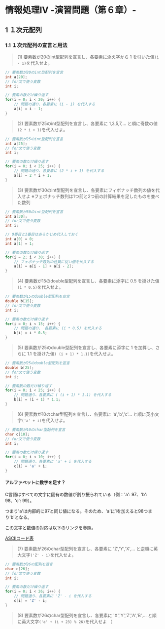 # 情報処理IV -演習問題（第６章）-

## 1 １次元配列

### 1.1 １次元配列の宣言と用法

> (1) 要素数が20のint型配列を宣言し、各要素に添え字から 1 を引いた値`(i - 1)`を代入せよ。

```c
// 要素数が20のint型配列を宣言
int a[20];
// for文で使う変数
int i;

// 要素の数だけ繰り返す
for(i = 0; i < 20; i++) {
	// 問題の通り、各要素に (i - 1) を代入する
	a[i] = i - 1;
}
```

> (2) 要素数が25のint型配列を宣言し、各要素に 1,3,5,7,… と順に奇数の値`(2 * i + 1)`を代入せよ。

```c
// 要素数が25のint型配列を宣言
int a[25];
// for文で使う変数
int i;

// 要素の数だけ繰り返す
for(i = 0; i < 25; i++) {
	// 問題の通り、各要素に (2 * i + 1) を代入する
	a[i] = 2 * i + 1;
}
```

> (3) 要素数が30のint型配列を宣言し、各要素にフィボナッチ数列の値を代入せよ
>     ※フェボナッチ数列は1つ前と2つ前の計算結果を足したものを並べた数列

```c
// 要素数が30のint型配列を宣言
int a[30];
// for文で使う変数
int i;

// 0番目と1番目はあらかじめ代入しておく
int a[0] = 0;
int a[1] = 1;

// 要素の数だけ繰り返す
for(i = 2; i < 30; i++) {
	// フェボナッチ数列の性質に従い値を代入する
	a[i] = a[i - 1] + a[i - 2];
}
```

> (4) 要素数が15のdouble型配列を宣言し、各要素に添字に 0.5 を掛けた値`(i * 0.5)`を代入せよ。

```c
// 要素数が15のdouble型配列を宣言
double b[15];
// for文で使う変数
int i;

// 要素の数だけ繰り返す
for(i = 0; i < 15; i++) {
	// 問題の通り、 各要素に (i * 0.5) を代入する
	b[i] = i * 0.5;
}
```

> (5) 要素数が25のdouble型配列を宣言し、各要素に添字に 1 を加算し、さらに 1.1 を掛けた値`( (i + 1) * 1.1)`を代入せよ。

```c
// 要素数が25のdouble型配列を宣言
double b[25];
// for文で使う変数
int i;

// 要素数の数だけ繰り返す
for(i = 0; i < 25; i++) {
	// 問題通り、各要素に ( (i + 1) * 1.1) を代入する
	b[i] = (i + 1) * 1.1;
}
```

> (6) 要素数が10のchar型配列を宣言し、各要素に 'a','b','c'... と順に英小文字`('a' + i)`を代入せよ。

```c
// 要素数が10のchar型配列を宣言
char c[10];
// for文で使う変数
int i;

// 要素の数だけ繰り返す
for(i = 0; i < 10; i++) {
	// 問題通り、各要素に 'a' + i を代入する
	c[i] = 'a' + i;
}
```

#### アルファベットに数字を足す？

C言語はすべての文字に固有の数値が割り振られている（例：'a': 97、'b': 98、'c': 99）。

つまり'a'は内部的に97と同じ値になる。そのため、'a'に1を加えると98つまり'b'となる。

この文字と数値の対応は以下のリンクを参照。

[ASCIIコード表](http://www9.plala.or.jp/sgwr-t/c_sub/ascii.html)

> (7) 要素数が26のchar型配列を宣言し、各要素に 'Z','Y','X',… と逆順に英大文字`('Z' - i)`を代入せよ。

```c
// 要素数が26の配列を宣言
char c[26];
// for文で使う変数
int i;

// 要素の数だけ繰り返す
for(i = 0; i < 26; i++) {
	// 問題通り、各要素に 'Z' - i を代入する
	c[i] = 'Z' - i;
}
```

> (8) 要素数が26のchar型配列を宣言し、各要素に 'X','Y','Z','A','B',… と順に英大文字`('a' + (i + 23) % 26)`を代入せよ
> （